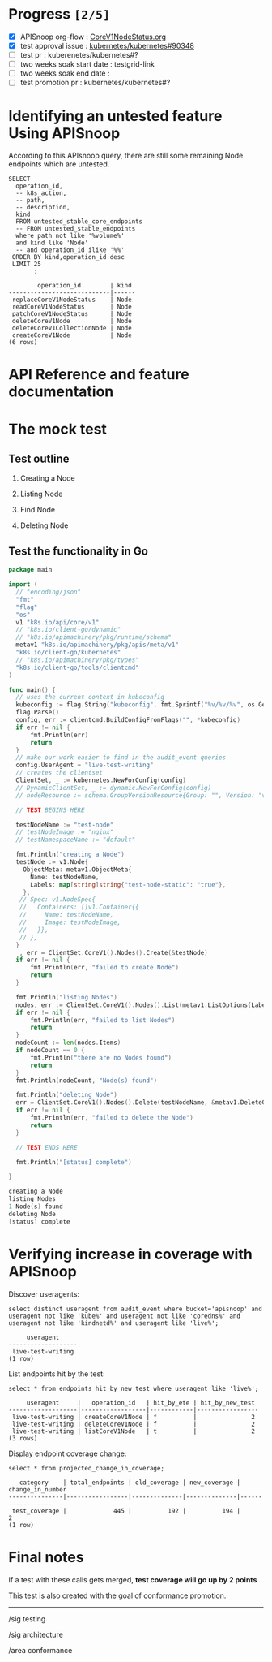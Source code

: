 # Progress <code>[2/5]</code>

-   [X] APISnoop org-flow : [CoreV1NodeStatus.org](https://github.com/cncf/apisnoop/blob/master/tickets/k8s/CoreV1NodeStatus.org)
-   [X] test approval issue : [kubernetes/kubernetes#90348](https://github.com/kubernetes/kubernetes/issues/90384)
-   [ ] test pr : kuberenetes/kubernetes#?
-   [ ] two weeks soak start date : testgrid-link
-   [ ] two weeks soak end date :
-   [ ] test promotion pr : kubernetes/kubernetes#?

# Identifying an untested feature Using APISnoop

According to this APIsnoop query, there are still some remaining Node endpoints which are untested.

```sql-mode
SELECT
  operation_id,
  -- k8s_action,
  -- path,
  -- description,
  kind
  FROM untested_stable_core_endpoints
  -- FROM untested_stable_endpoints
  where path not like '%volume%'
  and kind like 'Node'
  -- and operation_id ilike '%%'
 ORDER BY kind,operation_id desc
 LIMIT 25
       ;
```

```example
        operation_id        | kind 
----------------------------|------
 replaceCoreV1NodeStatus    | Node
 readCoreV1NodeStatus       | Node
 patchCoreV1NodeStatus      | Node
 deleteCoreV1Node           | Node
 deleteCoreV1CollectionNode | Node
 createCoreV1Node           | Node
(6 rows)

```

# API Reference and feature documentation

# The mock test

## Test outline

1.  Creating a Node

2.  Listing Node

3.  Find Node

4.  Deleting Node

## Test the functionality in Go

```go
package main

import (
  // "encoding/json"
  "fmt"
  "flag"
  "os"
  v1 "k8s.io/api/core/v1"
  // "k8s.io/client-go/dynamic"
  // "k8s.io/apimachinery/pkg/runtime/schema"
  metav1 "k8s.io/apimachinery/pkg/apis/meta/v1"
  "k8s.io/client-go/kubernetes"
  // "k8s.io/apimachinery/pkg/types"
  "k8s.io/client-go/tools/clientcmd"
)

func main() {
  // uses the current context in kubeconfig
  kubeconfig := flag.String("kubeconfig", fmt.Sprintf("%v/%v/%v", os.Getenv("HOME"), ".kube", "config"), "(optional) absolute path to the kubeconfig file")
  flag.Parse()
  config, err := clientcmd.BuildConfigFromFlags("", *kubeconfig)
  if err != nil {
      fmt.Println(err)
      return
  }
  // make our work easier to find in the audit_event queries
  config.UserAgent = "live-test-writing"
  // creates the clientset
  ClientSet, _ := kubernetes.NewForConfig(config)
  // DynamicClientSet, _ := dynamic.NewForConfig(config)
  // nodeResource := schema.GroupVersionResource{Group: "", Version: "v1", Resource: "nodes"}

  // TEST BEGINS HERE

  testNodeName := "test-node"
  // testNodeImage := "nginx"
  // testNamespaceName := "default"

  fmt.Println("creating a Node")
  testNode := v1.Node{
    ObjectMeta: metav1.ObjectMeta{
      Name: testNodeName,
      Labels: map[string]string{"test-node-static": "true"},
    },
   // Spec: v1.NodeSpec{
   //   Containers: []v1.Container{{
   //     Name: testNodeName,
   //     Image: testNodeImage,
   //   }},
   // },
  }
  _, err = ClientSet.CoreV1().Nodes().Create(&testNode)
  if err != nil {
      fmt.Println(err, "failed to create Node")
      return
  }

  fmt.Println("listing Nodes")
  nodes, err := ClientSet.CoreV1().Nodes().List(metav1.ListOptions{LabelSelector: "test-node-static=true"})
  if err != nil {
      fmt.Println(err, "failed to list Nodes")
      return
  }
  nodeCount := len(nodes.Items)
  if nodeCount == 0 {
      fmt.Println("there are no Nodes found")
      return
  }
  fmt.Println(nodeCount, "Node(s) found")

  fmt.Println("deleting Node")
  err = ClientSet.CoreV1().Nodes().Delete(testNodeName, &metav1.DeleteOptions{})
  if err != nil {
      fmt.Println(err, "failed to delete the Node")
      return
  }

  // TEST ENDS HERE

  fmt.Println("[status] complete")

}
```

```go
creating a Node
listing Nodes
1 Node(s) found
deleting Node
[status] complete
```

# Verifying increase in coverage with APISnoop

Discover useragents:

```sql-mode
select distinct useragent from audit_event where bucket='apisnoop' and useragent not like 'kube%' and useragent not like 'coredns%' and useragent not like 'kindnetd%' and useragent like 'live%';
```

```example
     useragent     
-------------------
 live-test-writing
(1 row)

```

List endpoints hit by the test:

```sql-mode
select * from endpoints_hit_by_new_test where useragent like 'live%'; 
```

```example
     useragent     |   operation_id   | hit_by_ete | hit_by_new_test 
-------------------|------------------|------------|-----------------
 live-test-writing | createCoreV1Node | f          |               2
 live-test-writing | deleteCoreV1Node | f          |               2
 live-test-writing | listCoreV1Node   | t          |               2
(3 rows)

```

Display endpoint coverage change:

```sql-mode
select * from projected_change_in_coverage;
```

```example
   category    | total_endpoints | old_coverage | new_coverage | change_in_number 
---------------|-----------------|--------------|--------------|------------------
 test_coverage |             445 |          192 |          194 |                2
(1 row)

```

# Final notes

If a test with these calls gets merged, ****test coverage will go up by 2 points****

This test is also created with the goal of conformance promotion.

---

/sig testing

/sig architecture

/area conformance
